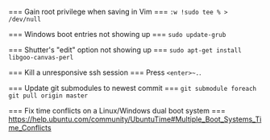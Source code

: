 === Gain root privilege when saving in Vim ===
`:w !sudo tee % > /dev/null`

=== Windows boot entries not showing up ===
`sudo update-grub`

=== Shutter's "edit" option not showing up ===
`sudo apt-get install libgoo-canvas-perl`

=== Kill a unresponsive ssh session  ===
Press `<enter>~.`.

=== Update git submodules to newest commit ===
`git submodule foreach git pull origin master`

=== Fix time conflicts on a Linux/Windows dual boot system ===
https://help.ubuntu.com/community/UbuntuTime#Multiple_Boot_Systems_Time_Conflicts
